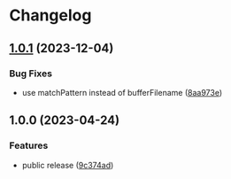 # Changelog

## [1.0.1](https://github.com/hugginsio/twig.nvim/compare/v1.0.0...v1.0.1) (2023-12-04)


### Bug Fixes

* use matchPattern instead of bufferFilename ([8aa973e](https://github.com/hugginsio/twig.nvim/commit/8aa973ebd2829b07f49b0e258c752b42a6774760))

## 1.0.0 (2023-04-24)


### Features

* public release ([9c374ad](https://github.com/hugginsio/twig.nvim/commit/9c374ad6e1a023d4dec6f9e929bb6b848a00f920))
